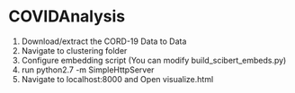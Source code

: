 # COVIDAnalysis

1. Download/extract the CORD-19 Data to Data
2. Navigate to clustering folder
3. Configure embedding script (You can modify build_scibert_embeds.py)
4. run python2.7 -m SimpleHttpServer 
5. Navigate to localhost:8000 and Open visualize.html
